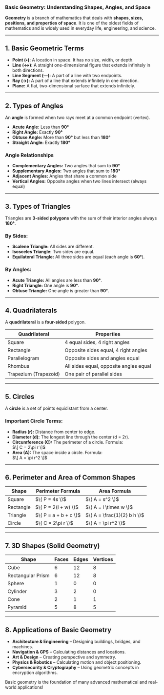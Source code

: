 ### **Basic Geometry: Understanding Shapes, Angles, and Space**  

**Geometry** is a branch of mathematics that deals with **shapes, sizes, positions, and properties of space**. It is one of the oldest fields of mathematics and is widely used in everyday life, engineering, and science.  

---

## **1. Basic Geometric Terms**  

- **Point (•):** A location in space. It has no size, width, or depth.  
- **Line (↔):** A straight one-dimensional figure that extends infinitely in both directions.  
- **Line Segment (—):** A part of a line with two endpoints.  
- **Ray (→):** A part of a line that extends infinitely in one direction.  
- **Plane:** A flat, two-dimensional surface that extends infinitely.  

---

## **2. Types of Angles**  

An **angle** is formed when two rays meet at a common endpoint (vertex).  

- **Acute Angle:** Less than **90°**  
- **Right Angle:** Exactly **90°**  
- **Obtuse Angle:** More than **90°** but less than **180°**  
- **Straight Angle:** Exactly **180°**  

### **Angle Relationships**  
- **Complementary Angles:** Two angles that sum to **90°**  
- **Supplementary Angles:** Two angles that sum to **180°**  
- **Adjacent Angles:** Angles that share a common side  
- **Vertical Angles:** Opposite angles when two lines intersect (always equal)  

---

## **3. Types of Triangles**  

Triangles are **3-sided polygons** with the sum of their interior angles always **180°**.  

### **By Sides:**  
- **Scalene Triangle:** All sides are different.  
- **Isosceles Triangle:** Two sides are equal.  
- **Equilateral Triangle:** All three sides are equal (each angle is **60°**).  

### **By Angles:**  
- **Acute Triangle:** All angles are less than **90°**.  
- **Right Triangle:** One angle is **90°**.  
- **Obtuse Triangle:** One angle is greater than **90°**.  

---

## **4. Quadrilaterals**  

A **quadrilateral** is a **four-sided** polygon.  

| Quadrilateral | Properties |
|--------------|------------|
| Square | 4 equal sides, 4 right angles |
| Rectangle | Opposite sides equal, 4 right angles |
| Parallelogram | Opposite sides and angles equal |
| Rhombus | All sides equal, opposite angles equal |
| Trapezium (Trapezoid) | One pair of parallel sides |

---

## **5. Circles**  

A **circle** is a set of points equidistant from a center.  

### **Important Circle Terms:**  
- **Radius (r):** Distance from center to edge.  
- **Diameter (d):** The longest line through the center (d = 2r).  
- **Circumference (C):** The perimeter of a circle. Formula:  
  $\[
  C = 2\pi r
  \]$  
- **Area (A):** The space inside a circle. Formula:  
  $\[
  A = \pi r^2
  \]$  

---

## **6. Perimeter and Area of Common Shapes**  

| Shape | Perimeter Formula | Area Formula |
|-------|-------------------|-------------|
| Square | $\( P = 4s \)$ | $\( A = s^2 \)$ |
| Rectangle | $\( P = 2(l + w) \)$ | $\( A = l \times w \)$ |
| Triangle | $\( P = a + b + c \)$ | $\( A = \frac{1}{2} b h \)$ |
| Circle | $\( C = 2\pi r \)$ | $\( A = \pi r^2 \)$ |

---

## **7. 3D Shapes (Solid Geometry)**  

| Shape | Faces | Edges | Vertices |
|-------|------|------|---------|
| Cube | 6 | 12 | 8 |
| Rectangular Prism | 6 | 12 | 8 |
| Sphere | 1 | 0 | 0 |
| Cylinder | 3 | 2 | 0 |
| Cone | 2 | 1 | 1 |
| Pyramid | 5 | 8 | 5 |

---

## **8. Applications of Basic Geometry**  

- **Architecture & Engineering** – Designing buildings, bridges, and machines.  
- **Navigation & GPS** – Calculating distances and locations.  
- **Art & Design** – Creating perspective and symmetry.  
- **Physics & Robotics** – Calculating motion and object positioning.  
- **Cybersecurity & Cryptography** – Using geometric concepts in encryption algorithms.  

Basic geometry is the foundation of many advanced mathematical and real-world applications!
